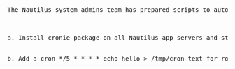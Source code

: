 <pre>
The Nautilus system admins team has prepared scripts to automate several day-to-day tasks. They want them to be deployed on all app servers in Stratos DC on a set schedule. Before that they need to test similar functionality with a sample cron job. Therefore, perform the steps below:



a. Install cronie package on all Nautilus app servers and start crond service.


b. Add a cron */5 * * * * echo hello > /tmp/cron_text for root user.
</pre>